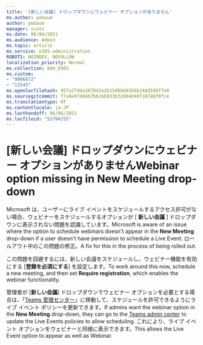 ```yaml
---
title: '[新しい会議] ドロップダウンにウェビナー オプションがありません'
ms.author: pebaum
author: pebaum
manager: scotv
ms.date: 06/04/2021
ms.audience: Admin
ms.topic: article
ms.service: o365-administration
ROBOTS: NOINDEX, NOFOLLOW
localization_priority: Normal
ms.collection: Adm_O365
ms.custom:
- "9006672"
- "11545"
ms.openlocfilehash: 95fa27dda3878d2a2b15d8b683b6b24dd548f7e0
ms.sourcegitcommit: f7a9e97d04b7b6cbb633b32094d40f1874bf0fce
ms.translationtype: HT
ms.contentlocale: ja-JP
ms.lasthandoff: 06/06/2021
ms.locfileid: "52794255"
---
```

# <a name="webinar-option-missing-in-new-meeting-drop-down"></a><span data-ttu-id="f2fbd-102">[新しい会議] ドロップダウンにウェビナー オプションがありません</span><span class="sxs-lookup"><span data-stu-id="f2fbd-102">Webinar option missing in New Meeting drop-down</span></span>

<span data-ttu-id="f2fbd-103">Microsoft は、ユーザーにライブ イベントをスケジュールするアクセス許可がない場合、ウェビナーをスケジュールするオプションが [ **新しい会議** ] ドロップダウンに表示されない問題を認識しています。</span><span class="sxs-lookup"><span data-stu-id="f2fbd-103">Microsoft is aware of an issue where the option to schedule webinars doesn't appear in the **New Meeting** drop-down if a user doesn't have permission to schedule a Live Event.</span></span> <span data-ttu-id="f2fbd-104">ロールアウト中のこの問題の修正。</span><span class="sxs-lookup"><span data-stu-id="f2fbd-104">A fix for this in the process of being rolled out.</span></span>

<span data-ttu-id="f2fbd-105">この問題を回避するには、新しい会議をスケジュールし、ウェビナー機能を有効にする [**登録を必須にする**] を設定します。</span><span class="sxs-lookup"><span data-stu-id="f2fbd-105">To work around this now, schedule a new meeting, and then set **Require registration**, which enables the webinar functionality.</span></span>

<span data-ttu-id="f2fbd-106">管理者が [**新しい会議**] ドロップダウンでウェビナー オプションを必要とする場合は、「[Teams 管理センター](https://admin.teams.microsoft.com/policies/broadcasts)」に移動して、スケジュールを許可できるようにライブ イベント ポリシーを更新できます。</span><span class="sxs-lookup"><span data-stu-id="f2fbd-106">If admins want the webinar option in the **New Meeting** drop-down, they can go to the [Teams admin center](https://admin.teams.microsoft.com/policies/broadcasts) to update the Live Events policies to allow scheduling.</span></span> <span data-ttu-id="f2fbd-107">これにより、ライブ イベント オプションをウェビナーと同様に表示できます。</span><span class="sxs-lookup"><span data-stu-id="f2fbd-107">This allows the Live Event option to appear as well as Webinar.</span></span>